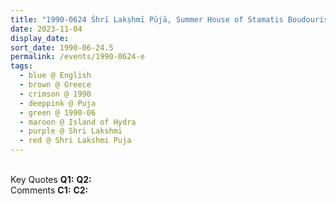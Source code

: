 ```yaml
---
title: "1990-0624 Śhrī Lakṣhmī Pūjā, Summer House of Stamatis Boudouris, Island of Hydra, Greece"
date: 2023-11-04
display_date: 
sort_date: 1990-06-24.5
permalink: /events/1990-0624-e
tags:
  - blue @ English
  - brown @ Greece
  - crimson @ 1990
  - deeppink @ Puja
  - green @ 1990-06
  - maroon @ Island of Hydra
  - purple @ Shri Lakshmi
  - red @ Shri Lakshmi Puja
---
```


<br>

<wave-list>
  <list-title color="DarkSeaGreen" width="55">Key Quotes</list-title>
  <list-item color="BlanchedAlmond" width="280"><b>Q1:</b> <i></i></list-item>
  <list-item color="Lavender" width="280"><b>Q2:</b> <i></i></list-item>
</wave-list>

<br>

<wave-list>
  <list-title color="DarkSeaGreen" width="55">Comments</list-title>
  <list-item color="BlanchedAlmond" width="280"><b>C1:</b> <i></i></list-item>
  <list-item color="Lavender" width="280"><b>C2:</b> <i></i></list-item>
</wave-list>